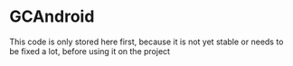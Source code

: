 # GCAndroid

This code is only stored here first, because it is not yet stable or needs to be fixed a lot, before using it on the project
